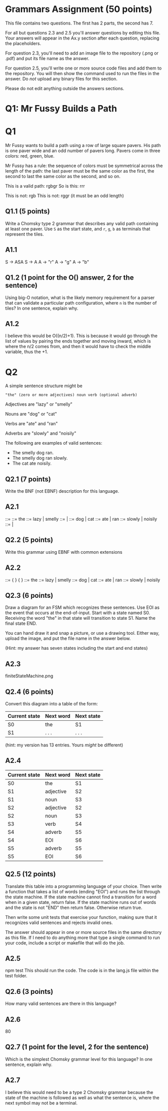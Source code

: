# Grammars Assignment (50 points)

This file contains two questions. The first has 2 parts, the second has 7.

For all but questions 2.3 and 2.5 you'll answer questions by editing this file.
Your answers will appear in the Ax.y section after each question, replacing the
placeholders.

For question 2.3, you'll need to add an image file to the repository (.png or
.pdf) and put its file name as the answer.

For question 2.5, you'll write one or more source code files and add them to the
repository. You will then show the command used to run the files in the answer.
Do _not_ upload any binary files for this section.

Please do not edit anything outside the answers sections.


# Q1: Mr Fussy Builds a Path

# Q1

Mr Fussy wants to build a path using a row of large square pavers. His path is
one paver wide and an odd number of pavers long. Pavers come in three colors:
red, green, blue.

Mr Fussy has a rule: the sequence of colors must be symmetrical across the
length of the path: the last paver must be the same color as the first, the
second to last the same color as the second, and so on.

This is a valid path:  rgbgr
So is this: rrr

This is not: rgb
This is not: rggr    (it must be an odd length)

## Q1.1  (5 points)

Write a Chomsky type 2 grammar that describes any valid path containing at
least one paver. Use `S` as the start state, and `r`, `g`, `b` as terminals that
represent the tiles.

## A1.1

S -> ASA
S -> A
A -> "r"
A -> "g"
A -> "b"


## Q1.2  (1 point for the O() answer, 2 for the sentence)

Using big-O notation, what is the likely memory requirement for a parser that
can validate a particular path configuration, where `n` is the number of tiles?
In one sentence, explain why.

## A1.2

I believe this would be O((n/2)+1). This is because it would go through the list
of values by pairing the ends together and moving inward, which is where the n/2 
comes from, and then it would have to check the middle variable, thus the +1.


# Q2

A simple sentence structure might be

    "the" (zero or more adjectives) noun verb (optional adverb)

Adjectives are "lazy" or "smelly"

Nouns are "dog" or "cat"

Verbs are "ate" and "ran"

Adverbs are "slowly" and "noisily"

The following are examples of valid sentences:

* The smelly dog ran.
* The smelly dog ran slowly.
* The cat ate noisily.

## Q2.1 (7 points)

Write the BNF (not EBNF) description for this language.

## A2.1

<sentence> ::= <start> <adj> <noun> <verb> <adv>
<start> ::= the
<adjective> ::= lazy | smelly
<adj> ::= <adjective> | <adj> <adjective>
<noun> ::= dog | cat
<verb> ::= ate | ran
<adverb> ::= slowly | noisily
<adv> ::= <adverb> | <adv> <adverb>


## Q2.2 (5 points)

Write this grammar using EBNF with common extensions

## A2.2

<sentence> ::= <start> <adjective> { <adjective> } <noun> <verb> <adverb> { <adverb> }
<start> ::= the
<adjective> ::= lazy | smelly
<noun> ::= dog | cat
<verb> ::= ate | ran
<adverb> ::= slowly | noisily


## Q2.3 (6 points)

  Draw a diagram for an FSM which recognizes these sentences. Use EOI as the
  event that occurs at the end-of-input. Start with a state named S0. Receiving
  the word "the" in that state will transition to state S1. Name the final state
  END.

  You can hand draw it and snap a picture, or use a drawing tool. Either way,
  upload the image, and put the file name in the answer below.

  (Hint: my answer has seven states including the start and end states)


## A2.3

finiteStateMachine.png

## Q2.4 (6 points)

Convert this diagram into a table of the form:

Current state | Next word | Next state
--------------|-----------|-----------
    S0        |    the    |     S1
    S1        |   . . .   |   . . .

(hint: my version has 13 entries. Yours _might_ be different)

## A2.4

Current state | Next word | Next state
--------------|-----------|-----------
    S0        |    the    |     S1
    S1        | adjective |     S2
    S1        |   noun    |     S3
    S2        | adjective |     S2
    S2        |   noun    |     S3
    S3        |   verb    |     S4
    S4        |  adverb   |     S5
    S4        |   EOI     |     S6
    S5        |  adverb   |     S5
    S5        |   EOI     |     S6



## Q2.5 (12 points)

Translate this table into a programming language of your choice. Then write a
function that takes a list of words (ending "EOI") and runs the list through the
state machine. If the state machine cannot find a transition for a word when in
a given state, return false. If the state machine runs out of words and the
state is not "END" then return false. Otherwise return true.

Then write some unit tests that exercise your function, making sure that it
recognizes valid sentences and rejects invalid ones.

The answer should appear in one or more source files in the same directory as
this file. If I need to do anything more that type a single command to run your
code, include a script or makefile that will do the job.

## A2.5

npm test
This should run the code. The code is in the lang.js file within the test folder.


## Q2.6 (3 points)

How many valid sentences are there in this language?

## A2.6

80


## Q2.7 (1 point for the level, 2 for the sentence)

Which is the simplest Chomsky grammar level for this language? In one sentence,
explain why.

## A2.7

I believe this would need to be a type 2 Chomsky grammar because the state of 
the machine is followed as well as what the sentence is, where the next symbol 
may not be a terminal.